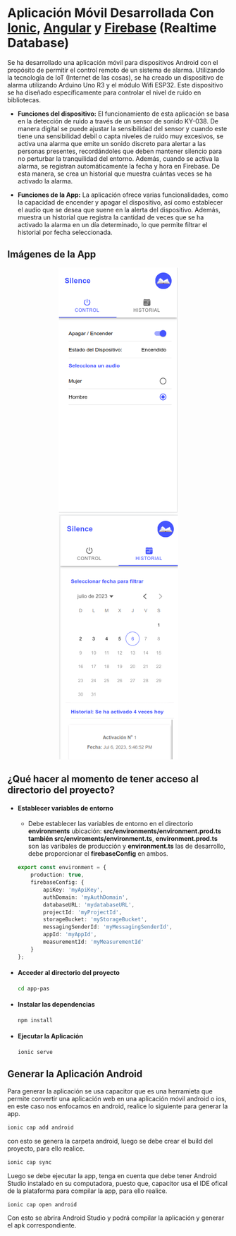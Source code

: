 # Aplicación Móvil Desarrollada Con [Ionic](https://ionicframework.com/docs), [Angular](https://angular.io/docs) y [Firebase](https://firebase.google.com/?hl=es) (Realtime Database)

Se ha desarrollado una aplicación móvil para dispositivos Android con el propósito de permitir el control remoto de un sistema de alarma. Utilizando la tecnología de IoT (Internet de las cosas), se ha creado un dispositivo de alarma utilizando Arduino Uno R3 y el módulo Wifi ESP32. Este dispositivo se ha diseñado específicamente para controlar el nivel de ruido en bibliotecas.

* **Funciones del dispositivo:**
El funcionamiento de esta aplicación se basa en la detección de ruido a través de un sensor de sonido KY-038. De manera digital se puede ajustar la sensibilidad del sensor y cuando este tiene una sensibilidad debil o capta niveles de ruido muy excesivos, se activa una alarma que emite un sonido discreto para alertar a las personas presentes, recordándoles que deben mantener silencio para no perturbar la tranquilidad del entorno. Además, cuando se activa la alarma, se registran automáticamente la fecha y hora en Firebase. De esta manera, se crea un historial que muestra cuántas veces se ha activado la alarma.

* **Funciones de la App:**
La aplicación ofrece varias funcionalidades, como la capacidad de encender y apagar el dispositivo, así como establecer el audio que se desea que suene en la alerta del dispositivo. Además, muestra un historial que registra la cantidad de veces que se ha activado la alarma en un día determinado, lo que permite filtrar el historial por fecha seleccionada.

## Imágenes de la App

<div align="center" style="display grid; grid-template-column: repeat(1fr, 2);">
    <img src="img-readme/img-control.png" alt="img-control" />
    <img src="img-readme/img-historial.png" alt="img-hstorial" />
</div>

## ¿Qué hacer al momento de tener acceso al directorio del proyecto?

* #### Establecer variables de entorno
    * Debe establecer las variables de entorno en el directorio **environments** ubicación: **src/environments/environment.prod.ts también src/enviroments/environment.ts**, **environment.prod.ts** son las varibales de producción y **environment.ts** las de desarrollo, debe proporcionar el **firebaseConfig** en ambos.

    ```typescript
    export const environment = {
        production: true,
        firebaseConfig: {
            apiKey: 'myApiKey',
            authDomain: 'myAuthDomain',
            databaseURL: 'mydatabaseURL',
            projectId: 'myProjectId',
            storageBucket: 'myStorageBucket',
            messagingSenderId: 'myMessagingSenderId',
            appId: 'myAppId',
            measurementId: 'myMeasurementId'
        }
    };
    ```
* #### Acceder al directorio del proyecto

    ```bash
    cd app-pas
    ```
* #### Instalar las dependencias

    ```bash
    npm install
    ```
* #### Ejecutar la Aplicación

    ```bash
    ionic serve
    ```
## Generar la Aplicación Android

Para generar la aplicación se usa capacitor que es una herramieta que permite convertir una aplicación web en una aplicación móvil android o ios, en este caso nos enfocamos en android, realice lo siguiente para generar la app.

```bash
ionic cap add android
```
con esto se genera la carpeta android, luego se debe crear el build del proyecto, para ello realice.

```bash
ionic cap sync
```
Luego se debe ejecutar la app, tenga en cuenta que debe tener Android Studio instalado en su computadora, puesto que, capacitor usa el IDE ofical de la plataforma para compilar la app, para ello realice.

```bash
ionic cap open android
```
Con esto se abrira Android Studio y podrá compilar la aplicación y generar el apk correspondiente.
